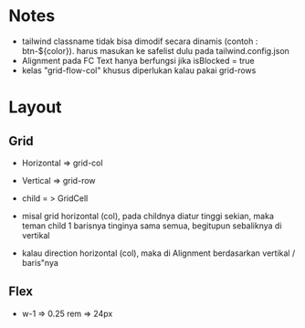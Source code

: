 # Notes

- tailwind classname tidak bisa dimodif secara dinamis (contoh : btn-${color}). harus masukan ke safelist dulu pada tailwind.config.json
- Alignment pada FC Text hanya berfungsi jika isBlocked = true 
- kelas "grid-flow-col" khusus diperlukan kalau pakai grid-rows


# Layout

## Grid 
- Horizontal => grid-col
- Vertical => grid-row

- child = > GridCell
- misal grid horizontal (col), pada childnya diatur tinggi sekian, maka teman child 1 barisnya tinginya sama semua, begitupun sebaliknya di vertikal
- kalau direction horizontal (col), maka di Alignment berdasarkan vertikal / baris"nya

## Flex
- w-1 => 0.25 rem => 24px

